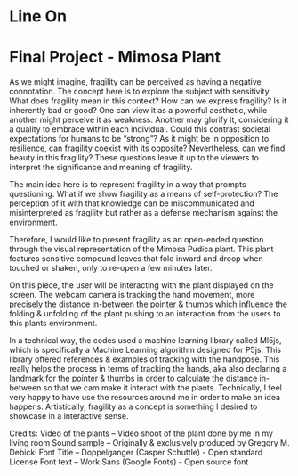 # Line On
# Final Project - Mimosa Plant  

As we might imagine, fragility can be perceived as having a negative connotation. The concept here is to explore the subject with sensitivity. What does fragility mean in this context? How can we express fragility? Is it inherently bad or good? One can view it as a powerful aesthetic, while another might perceive it as weakness. Another may glorify it, considering it a quality to embrace within each individual. Could this contrast societal expectations for humans to be “strong”? As it might be in opposition to resilience, can fragility coexist with its opposite? Nevertheless, can we find beauty in this fragility? These questions leave it up to the viewers to interpret the significance and meaning of fragility.

The main idea here is to represent fragility in a way that prompts questioning. What if we show fragility as a means of self-protection? The perception of it with that knowledge can be miscommunicated and misinterpreted as fragility but rather as a defense mechanism against the environment.

Therefore, I would like to present fragility as an open-ended question through the visual representation of the Mimosa Pudica plant. This plant features sensitive compound leaves that fold inward and droop when touched or shaken, only to re-open a few minutes later.

On this piece, the user will be interacting with the plant displayed on the screen. The webcam camera is tracking the hand movement, more precisely the distance in-between the pointer & thumbs which influence the folding & unfolding of the plant pushing to an interaction from the users to this plants environment. 

In a technical way, the codes used a machine learning library called Ml5js, which is specifically a Machine Learning algorithm designed for P5js. This library offered references & examples of tracking with the handpose. This really helps the process in terms of tracking the hands, aka also declaring a landmark for the pointer & thumbs in order to calculate the distance in-between so that we cam make it interact with the plants. Technically, I feel very happy to have use the resources around me in order to make an idea happens. Artistically, fragility as a concept is something I desired to showcase in a interactive sense. 

Credits:
Video of the plants – Video shoot of the plant done by me in my living room
Sound sample – Originally & exclusively produced by Gregory M. Debicki 
Font Title – Doppelganger (Casper Schuttle) - Open standard License
Font text – Work Sans (Google Fonts) - Open source font 



